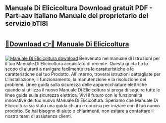 ## Manuale Di Elicicoltura Download gratuit PDF - Part-aav Italiano Manuale del proprietario del servizio bTl8l

# <h2><a href="http://df9rzt.blite.top/?on=Manuale+Di+Elicicoltura">🔗Download 👉🔴 Manuale Di Elicicoltura</a></h2>

[![Manuale Di Elicicoltura download](https://i.imgur.com/lujVjoI.png)](http://df9rzt.blite.top/?on=Manuale+Di+Elicicoltura)
Benvenuto nel manuale di Istruzioni per il tuo Manuale Di Elicicoltura acquistato di recente. Questa guida ha lo scopo di aiutarti a navigare facilmente tra le caratteristiche e le caratteristiche del tuo Prodotto. All'interno, troverai istruzioni dettagliate per L'installazione, il funzionamento, la manutenzione e la risoluzione dei problemi. Linee guida sulla sicurezza delle apparecchiature elettriche quando si utilizza il nuovo Manuale Di Elicicoltura si prega di seguire tutte le linee guida sulla sicurezza elettrica. Vivi il futuro con le funzionalità innovative del tuo nuovo Manuale Di Elicicoltura. Speriamo che Manuale Di Elicicoltura sia stata una guida chiara e concisa per iniziare con il tuo nuovo prodotto. Se hai bisogno di aiuto o chiarimenti, non esitare a contattare il nostro team di assistenza clienti.
